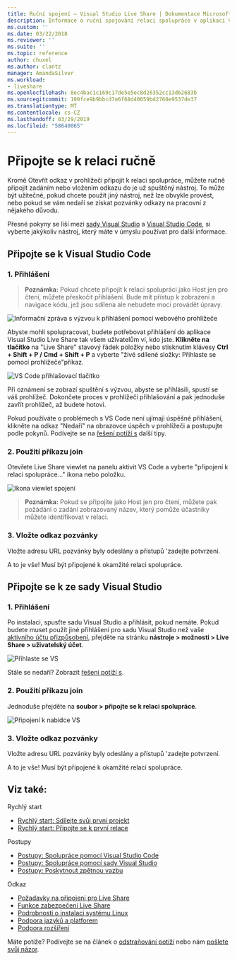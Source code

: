 ```yaml
---
title: Ruční spojení – Visual Studio Live Share | Dokumentace Microsoftu
description: Informace o ruční spojování relaci spolupráce v aplikaci Visual Studio naživo sdílet.
ms.custom: ''
ms.date: 03/22/2018
ms.reviewer: ''
ms.suite: ''
ms.topic: reference
author: chuxel
ms.author: clantz
manager: AmandaSilver
ms.workload:
- liveshare
ms.openlocfilehash: 8ec4bac1c169c17de5e5ec8d26352cc13d62683b
ms.sourcegitcommit: 100fce9b9bbcd7e6f68d40659bd2760e9537de37
ms.translationtype: MT
ms.contentlocale: cs-CZ
ms.lasthandoff: 03/29/2019
ms.locfileid: "58640065"
---
```

# <a name="join-a-session-manually"></a>Připojte se k relaci ručně

Kromě Otevřít odkaz v prohlížeči připojit k relaci spolupráce, můžete ručně připojit zadáním nebo vložením odkazu do je už spuštěný nástroj. To může být užitečné, pokud chcete použít jiný nástroj, než lze obvykle provést, nebo pokud se vám nedaří se získat pozvánky odkazy na pracovní z nějakého důvodu.

Přesné pokyny se liší mezi [sady Visual Studio](#join-from-visual-studio) a [Visual Studio Code](#join-from-visual-studio-code), si vyberte jakýkoliv nástroj, který máte v úmyslu používat pro další informace.

## <a name="join-from-visual-studio-code"></a>Připojte se k Visual Studio Code

### <a name="1-sign-in"></a>1. Přihlášení

>**Poznámka:** Pokud chcete připojit k relaci spolupráci jako Host jen pro čtení, můžete přeskočit přihlášení. Bude mít přístup k zobrazení a navigace kódu, jež jsou sdílena ale nebudete moci provádět úpravy.

![Informační zpráva s výzvou k přihlášení pomocí webového prohlížeče](../media/vscode-sign-in-toast.png)

Abyste mohli spolupracovat, budete potřebovat přihlášení do aplikace Visual Studio Live Share tak všem uživatelům ví, kdo jste. **Klikněte na tlačítko** na "Live Share" stavový řádek položky nebo stisknutím klávesy **Ctrl + Shift + P / Cmd + Shift + P** a vyberte "živé sdílené složky: Přihlaste se pomocí prohlížeče"příkaz.

![VS Code přihlašovací tlačítko](../media/vscode-sign-in-button.png)

Při oznámení se zobrazí spuštění s výzvou, abyste se přihlásili, spustí se váš prohlížeč. Dokončete proces v prohlížeči přihlašování a pak jednoduše zavřít prohlížeč, až budete hotovi.

Pokud používáte o problémech s VS Code není ujímají úspěšné přihlášení, klikněte na odkaz "Nedaří" na obrazovce úspěch v prohlížeči a postupujte podle pokynů. Podívejte se na [řešení potíží s](../troubleshooting.md#sign-in) další tipy.

### <a name="2-use-the-join-command"></a>2. Použití příkazu join

Otevřete Live Share viewlet na panelu aktivit VS Code a vyberte "připojení k relaci spolupráce..." ikona nebo položku.

![Ikona viewlet spojení](../media/vscode-join-viewlet.png)

>**Poznámka:** Pokud se připojíte jako Host jen pro čtení, můžete pak požádáni o zadání zobrazovaný název, který pomůže účastníky můžete identifikovat v relaci.

### <a name="3-paste-the-invite-link"></a>3. Vložte odkaz pozvánky

Vložte adresu URL pozvánky byly odeslány a přístupů 'zadejte potvrzení.

A to je vše! Musí být připojené k okamžité relaci spolupráce.

## <a name="join-from-visual-studio"></a>Připojte se k ze sady Visual Studio

### <a name="1-sign-in"></a>1. Přihlášení

Po instalaci, spusťte sadu Visual Studio a přihlásit, pokud nemáte. Pokud budete muset použít jiné přihlášení pro sadu Visual Studio než vaše [aktivního účtu přizpůsobení](https://docs.microsoft.com/en-us/visualstudio/ide/signing-in-to-visual-studio), přejděte na stránku **nástroje &gt; možnosti &gt; Live Share &gt; uživatelský účet**.

![Přihlaste se VS](../media/vs-sign-in-button.png)

Stále se nedaří? Zobrazit [řešení potíží s](../troubleshooting.md#sign-in).

### <a name="2-use-the-join-command"></a>2. Použití příkazu join

Jednoduše přejděte na **soubor > připojte se k relaci spolupráce**.

![Připojení k nabídce VS](../media/vs-join.png)

### <a name="3-paste-the-invite-link"></a>3. Vložte odkaz pozvánky

Vložte adresu URL pozvánky byly odeslány a přístupů 'zadejte potvrzení.

A to je vše! Musí být připojené k okamžité relaci spolupráce.

## <a name="see-also"></a>Viz také:

Rychlý start

- [Rychlý start: Sdílejte svůj první projekt](../quickstart/share.md)
- [Rychlý start: Připojte se k první relace](../quickstart/join.md)

Postupy

- [Postupy: Spolupráce pomocí Visual Studio Code](../use/vscode.md)
- [Postupy: Spolupráce pomocí sady Visual Studio](../use/vs.md)
- [Postupy: Poskytnout zpětnou vazbu](../support.md)

Odkaz

- [Požadavky na připojení pro Live Share](connectivity.md)
- [Funkce zabezpečení Live Share](security.md)
- [Podrobnosti o instalaci systému Linux](linux.md)
- [Podpora jazyků a platforem](platform-support.md)
- [Podpora rozšíření](extensions.md)

Máte potíže? Podívejte se na článek o [odstraňování potíží](../troubleshooting.md) nebo nám [pošlete svůj názor](../support.md).
